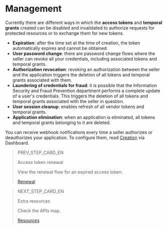 # Management
 
Currently there are different ways in which the **access tokens** and **temporal grants** created can be disabled and invalidated to authorize requests for protected resources or to exchange them for new tokens.
 
* **Expiration**: after the time set at the time of creation, the token automatically expires and cannot be obtained.
* **User password change**: there are password change flows where the seller can revoke all your credentials, including associated tokens and temporal grants.
* **Authorization revocation**: revoking an authorization between the seller and the application triggers the deletion of all tokens and temporal grants associated with them.
* **Laundering of credentials for fraud**: it is possible that the Information Security and Fraud Prevention department performs a complete update of a user's credentials. This triggers the deletion of all tokens and temporal grants associated with the seller in question.
* **User session cleanup**: enables refresh of all vendor tokens and temporal grants.
* **Application elimination**: when an application is eliminated, all tokens and temporal grants belonging to it are deleted.
 
You can receive webhook notifications every time a seller authorizes or deauthorizes your application. To configure them, read [Creation](/developers/en/guides/additional-content/dashboard/applications) via Dashboard.
 
> PREV_STEP_CARD_EN
>
> Access token renewal
>
> View the renewal flow for an expired access token.
>
> [Renewal](/developers/en/guides/additional-content/security/oauth/creation)

> NEXT_STEP_CARD_EN
>
> Extra resources
>
> Check the APIs map.
>
> [Resources](/developers/en/guides/additional-content/security/oauth/resources)